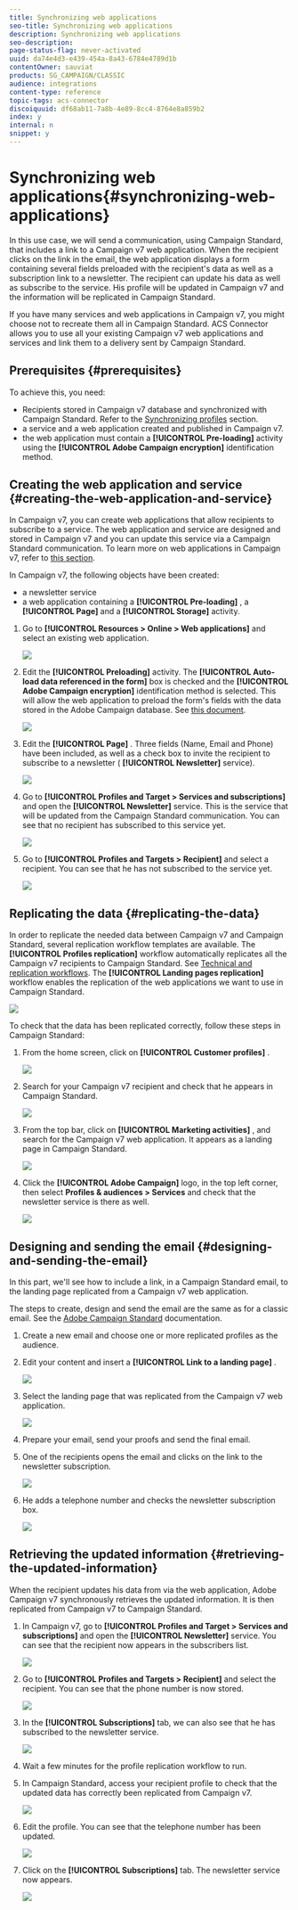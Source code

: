 ```yaml
---
title: Synchronizing web applications
seo-title: Synchronizing web applications
description: Synchronizing web applications
seo-description: 
page-status-flag: never-activated
uuid: da74e4d3-e439-454a-8a43-6784e4789d1b
contentOwner: sauviat
products: SG_CAMPAIGN/CLASSIC
audience: integrations
content-type: reference
topic-tags: acs-connector
discoiquuid: df68ab11-7a8b-4e89-8cc4-8764e8a859b2
index: y
internal: n
snippet: y
---
```


# Synchronizing web applications{#synchronizing-web-applications}

In this use case, we will send a communication, using Campaign Standard, that includes a link to a Campaign v7 web application. When the recipient clicks on the link in the email, the web application displays a form containing several fields preloaded with the recipient's data as well as a subscription link to a newsletter. The recipient can update his data as well as subscribe to the service. His profile will be updated in Campaign v7 and the information will be replicated in Campaign Standard.

If you have many services and web applications in Campaign v7, you might choose not to recreate them all in Campaign Standard. ACS Connector allows you to use all your existing Campaign v7 web applications and services and link them to a delivery sent by Campaign Standard.

## Prerequisites {#prerequisites}

To achieve this, you need:

* Recipients stored in Campaign v7 database and synchronized with Campaign Standard. Refer to the [Synchronizing profiles](https://helpx.adobe.com/campaign/standard/integrations/using/synchronizing-profiles.html) section.
* a service and a web application created and published in Campaign v7.
* the web application must contain a **[!UICONTROL Pre-loading]** activity using the **[!UICONTROL Adobe Campaign encryption]** identification method.

## Creating the web application and service {#creating-the-web-application-and-service}

In Campaign v7, you can create web applications that allow recipients to subscribe to a service. The web application and service are designed and stored in Campaign v7 and you can update this service via a Campaign Standard communication. To learn more on web applications in Campaign v7, refer to [this section](https://helpx.adobe.com/campaign/classic/web/using/adding-fields-to-a-web-form.html#subscription-checkboxes).

In Campaign v7, the following objects have been created:

* a newsletter service
* a web application containing a **[!UICONTROL Pre-loading]** , a **[!UICONTROL Page]** and a **[!UICONTROL Storage]** activity.

1. Go to **[!UICONTROL Resources > Online > Web applications]** and select an existing web application.

   ![](assets/acs_connect_lp_2.png)

1. Edit the **[!UICONTROL Preloading]** activity. The **[!UICONTROL Auto-load data referenced in the form]** box is checked and the **[!UICONTROL Adobe Campaign encryption]** identification method is selected. This will allow the web application to preload the form's fields with the data stored in the Adobe Campaign database. See [this document](https://helpx.adobe.com/campaign/classic/web/using/publishing-a-web-form.html#pre-loading-the-form-data).

   ![](assets/acs_connect_lp_4.png)

1. Edit the **[!UICONTROL Page]** . Three fields (Name, Email and Phone) have been included, as well as a check box to invite the recipient to subscribe to a newsletter ( **[!UICONTROL Newsletter]** service). 

   ![](assets/acs_connect_lp_3.png)

1. Go to **[!UICONTROL Profiles and Target > Services and subscriptions]** and open the **[!UICONTROL Newsletter]** service. This is the service that will be updated from the Campaign Standard communication. You can see that no recipient has subscribed to this service yet.

   ![](assets/acs_connect_lp_5.png)

1. Go to **[!UICONTROL Profiles and Targets > Recipient]** and select a recipient. You can see that he has not subscribed to the service yet.

   ![](assets/acs_connect_lp_6.png)

## Replicating the data {#replicating-the-data}

In order to replicate the needed data between Campaign v7 and Campaign Standard, several replication workflow templates are available. The **[!UICONTROL Profiles replication]** workflow automatically replicates all the Campaign v7 recipients to Campaign Standard. See [Technical and replication workflows](https://helpx.adobe.com/campaign/standard/integrations/using/acs-connector-principles-and-data-cycle.html#technical-and-replication-workflows). The **[!UICONTROL Landing pages replication]** workflow enables the replication of the web applications we want to use in Campaign Standard.

![](assets/acs_connect_lp_1.png)

To check that the data has been replicated correctly, follow these steps in Campaign Standard:

1. From the home screen, click on **[!UICONTROL Customer profiles]** .

   ![](assets/acs_connect_lp_7.png)

1. Search for your Campaign v7 recipient and check that he appears in Campaign Standard.

   ![](assets/acs_connect_lp_8.png)

1. From the top bar, click on **[!UICONTROL Marketing activities]** , and search for the Campaign v7 web application. It appears as a landing page in Campaign Standard.

   ![](assets/acs_connect_lp_9.png)

1. Click the **[!UICONTROL Adobe Campaign]** logo, in the top left corner, then select **Profiles & audiences > Services** and check that the newsletter service is there as well.

   ![](assets/acs_connect_lp_10.png)

## Designing and sending the email {#designing-and-sending-the-email}

In this part, we'll see how to include a link, in a Campaign Standard email, to the landing page replicated from a Campaign v7 web application.

The steps to create, design and send the email are the same as for a classic email. See the [Adobe Campaign Standard](https://helpx.adobe.com/support/campaign/standard.html) documentation.

1. Create a new email and choose one or more replicated profiles as the audience.
1. Edit your content and insert a **[!UICONTROL Link to a landing page]** . 

   ![](assets/acs_connect_lp_12.png)

1. Select the landing page that was replicated from the Campaign v7 web application.

   ![](assets/acs_connect_lp_13.png)

1. Prepare your email, send your proofs and send the final email.
1. One of the recipients opens the email and clicks on the link to the newsletter subscription.

   ![](assets/acs_connect_lp_14.png)

1. He adds a telephone number and checks the newsletter subscription box.

   ![](assets/acs_connect_lp_15.png)

## Retrieving the updated information {#retrieving-the-updated-information}

When the recipient updates his data from via the web application, Adobe Campaign v7 synchronously retrieves the updated information. It is then replicated from Campaign v7 to Campaign Standard.

1. In Campaign v7, go to **[!UICONTROL Profiles and Target > Services and subscriptions]** and open the **[!UICONTROL Newsletter]** service. You can see that the recipient now appears in the subscribers list.

   ![](assets/acs_connect_lp_16.png)

1. Go to **[!UICONTROL Profiles and Targets > Recipient]** and select the recipient. You can see that the phone number is now stored.

   ![](assets/acs_connect_lp_17.png)

1. In the **[!UICONTROL Subscriptions]** tab, we can also see that he has subscribed to the newsletter service.

   ![](assets/acs_connect_lp_18.png)

1. Wait a few minutes for the profile replication workflow to run.
1. In Campaign Standard, access your recipient profile to check that the updated data has correctly been replicated from Campaign v7.

   ![](assets/acs_connect_lp_19.png)

1. Edit the profile. You can see that the telephone number has been updated.

   ![](assets/acs_connect_lp_20.png)

1. Click on the **[!UICONTROL Subscriptions]** tab. The newsletter service now appears.

   ![](assets/acs_connect_lp_21.png)

